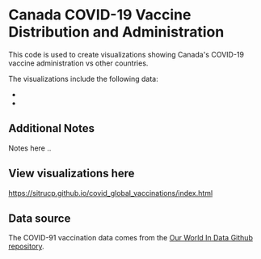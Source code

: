 # Canada COVID-19 Vaccine Distribution and Administration

This code is used to create visualizations showing Canada's COVID-19 vaccine administration vs other countries.

The visualizations include the following data:

* 

* 

## Additional Notes

Notes here ..

## View visualizations here

<a href="https://sitrucp.github.io/covid_global_vaccinations/index.html" target="_blank">https://sitrucp.github.io/covid_global_vaccinations/index.html</a>

## Data source

The COVID-91 vaccination data comes from the <a href = "https://github.com/owid/covid-19-data/tree/master/public/data/vaccinations" target="blank">Our World In Data Github repository</a>.
